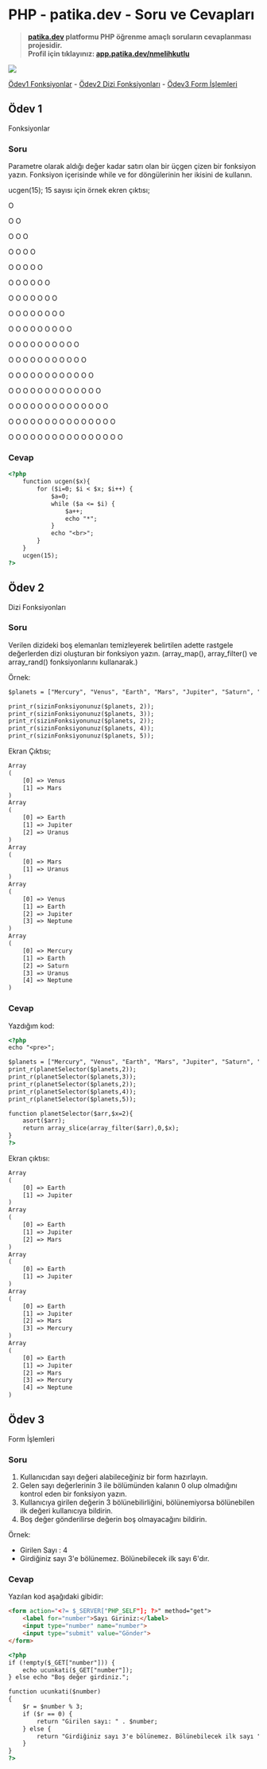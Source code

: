 # PHP - patika.dev - Soru ve Cevapları
>**[patika.dev](https://app.patika.dev/courses/php-temel) platformu PHP öğrenme amaçlı soruların cevaplanması projesidir.** \
> **Profil için tıklayınız: [app.patika.dev/nmelihkutlu](https://app.patika.dev/nmelihkutlu)**


![](https://github.com/nmelihkutlu/patikaPHP/blob/main/patikaPHP.png)



[Ödev1 Fonksiyonlar](#ödev-1) - [Ödev2 Dizi Fonksiyonları](#ödev-2) - [Ödev3 Form İşlemleri](#ödev-3)

## Ödev 1
Fonksiyonlar

### Soru
Parametre olarak aldığı değer kadar satırı olan bir üçgen çizen bir fonksiyon yazın. Fonksiyon içerisinde while ve for döngülerinin her ikisini de kullanın.

ucgen(15);
15 sayısı için örnek ekren çıktısı;

O

O O

O O O

O O O O

O O O O O

O O O O O O

O O O O O O O

O O O O O O O O

O O O O O O O O O

O O O O O O O O O O

O O O O O O O O O O O

O O O O O O O O O O O O

O O O O O O O O O O O O O

O O O O O O O O O O O O O O

O O O O O O O O O O O O O O O

O O O O O O O O O O O O O O O O

### Cevap

```html
<?php
    function ucgen($x){
        for ($i=0; $i < $x; $i++) { 
            $a=0;
            while ($a <= $i) {
                $a++;
                echo "*";
            }
            echo "<br>";
        } 
    }
    ucgen(15);
?>
```



## Ödev 2
Dizi Fonksiyonları

### Soru

Verilen dizideki boş elemanları temizleyerek belirtilen adette rastgele değerlerden dizi oluşturan bir fonksiyon yazın. (array_map(), array_filter() ve array_rand() fonksiyonlarını kullanarak.)

Örnek:
```html
$planets = ["Mercury", "Venus", "Earth", "Mars", "Jupiter", "Saturn", "Uranus", "Neptune", "", "", NULL];

print_r(sizinFonksiyonunuz($planets, 2));
print_r(sizinFonksiyonunuz($planets, 3));
print_r(sizinFonksiyonunuz($planets, 2));
print_r(sizinFonksiyonunuz($planets, 4));
print_r(sizinFonksiyonunuz($planets, 5));
```

Ekran Çıktısı;
```html
Array
(
    [0] => Venus
    [1] => Mars
)
Array
(
    [0] => Earth
    [1] => Jupiter
    [2] => Uranus
)
Array
(
    [0] => Mars
    [1] => Uranus
)
Array
(
    [0] => Venus
    [1] => Earth
    [2] => Jupiter
    [3] => Neptune
)
Array
(
    [0] => Mercury
    [1] => Earth
    [2] => Saturn
    [3] => Uranus
    [4] => Neptune
)
```

### Cevap

Yazdığım kod:
```html
<?php
echo "<pre>";

$planets = ["Mercury", "Venus", "Earth", "Mars", "Jupiter", "Saturn", "Uranus", "Neptune", "", "", NULL];
print_r(planetSelector($planets,2));
print_r(planetSelector($planets,3));
print_r(planetSelector($planets,2));
print_r(planetSelector($planets,4));
print_r(planetSelector($planets,5));

function planetSelector($arr,$x=2){
    asort($arr);
    return array_slice(array_filter($arr),0,$x);
}
?>
```

Ekran çıktısı:
```html
Array
(
    [0] => Earth
    [1] => Jupiter
)
Array
(
    [0] => Earth
    [1] => Jupiter
    [2] => Mars
)
Array
(
    [0] => Earth
    [1] => Jupiter
)
Array
(
    [0] => Earth
    [1] => Jupiter
    [2] => Mars
    [3] => Mercury
)
Array
(
    [0] => Earth
    [1] => Jupiter
    [2] => Mars
    [3] => Mercury
    [4] => Neptune
)
```

## Ödev 3
Form İşlemleri

### Soru
1. Kullanıcıdan sayı değeri alabileceğiniz bir form hazırlayın.
2. Gelen sayı değerlerinin 3 ile bölümünden kalanın 0 olup olmadığını kontrol eden bir fonksiyon yazın.
3. Kullanıcıya girilen değerin 3 bölünebilirliğini, bölünemiyorsa bölünebilen ilk değeri kullanıcıya bildirin.
4. Boş değer gönderilirse değerin boş olmayacağını bildirin.

Örnek:
- Girilen Sayı : 4
- Girdiğiniz sayı 3'e bölünemez. Bölünebilecek ilk sayı 6'dır.


### Cevap

Yazılan kod aşağıdaki gibidir:

```html
<form action="<?= $_SERVER["PHP_SELF"]; ?>" method="get">
    <label for="number">Sayı Giriniz:</label>
    <input type="number" name="number">
    <input type="submit" value="Gönder">
</form>

<?php
if (!empty($_GET["number"])) {
    echo ucunkati($_GET["number"]);
} else echo "Boş değer girdiniz.";

function ucunkati($number)
{
    $r = $number % 3;
    if ($r == 0) {
        return "Girilen sayı: " . $number;
    } else {
        return "Girdiğiniz sayı 3'e bölünemez. Bölünebilecek ilk sayı " . $number + (3 - $r) . "'dir.";
    }
}
?>
```
